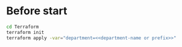 # Before start

```bash
cd Terraform
terraform init
terraform apply -var="department=<<department-name or prefix>>" 
```

